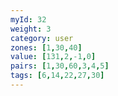 ```yaml
---
myId: 32
weight: 3
category: user
zones: [1,30,40]
value: [131,2,-1,0]
pairs: [1,30,60,3,4,5]
tags: [6,14,22,27,30]
---
```

